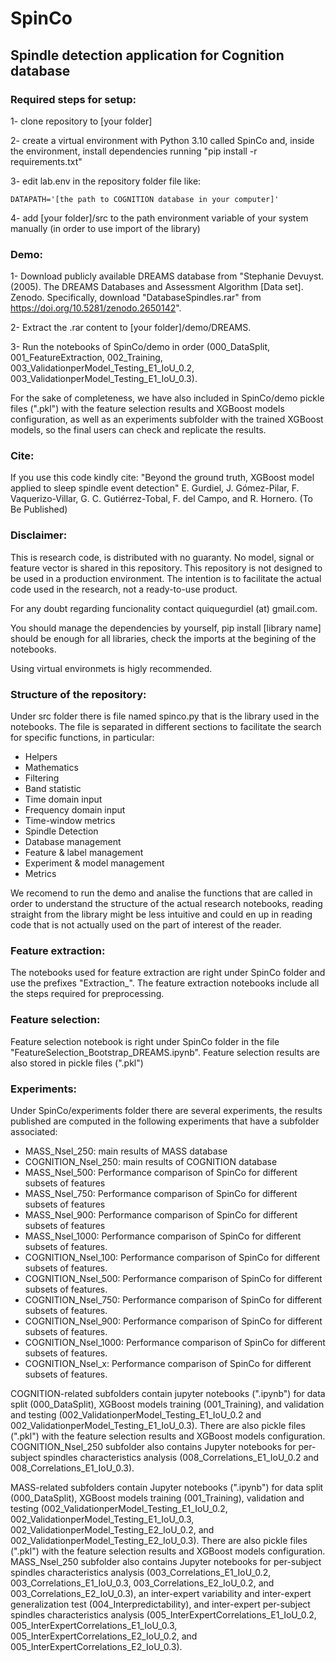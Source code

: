 # SpinCo
## Spindle detection application for Cognition database

### Required steps for setup:
1- clone repository to [your folder]

2- create a virtual environment with Python 3.10 called SpinCo and, inside the environment, install dependencies running "pip install -r requirements.txt"

3- edit lab.env in the repository folder file like:

    DATAPATH='[the path to COGNITION database in your computer]'

4- add [your folder]/src to the path environment variable of your system manually (in order to use import of the library)

### Demo:

1- Download publicly available DREAMS database from "Stephanie Devuyst. (2005). The DREAMS Databases and Assessment Algorithm [Data set]. Zenodo. Specifically, download "DatabaseSpindles.rar" from https://doi.org/10.5281/zenodo.2650142".

2- Extract the .rar content to [your folder]/demo/DREAMS. 

3- Run the notebooks of SpinCo/demo in order (000_DataSplit, 001_FeatureExtraction, 002_Training, 003_ValidationperModel_Testing_E1_IoU_0.2, 003_ValidationperModel_Testing_E1_IoU_0.3).

For the sake of completeness, we have also included in SpinCo/demo  pickle files (".pkl") with the feature selection results and XGBoost models configuration, as well as an experiments subfolder with the trained XGBoost models, so the final users can check and replicate the results.

### Cite:
If you use this code kindly cite:
"Beyond the ground truth, XGBoost model applied to sleep spindle event detection" E. Gurdiel, J. Gómez-Pilar, F. Vaquerizo-Villar, G. C. Gutiérrez-Tobal, F. del Campo, and R. Hornero. (To Be Published)

### Disclaimer:
This is research code, is distributed with no guaranty. No model, signal or feature vector is shared in this repository. This repository is not designed to be used in a production environment. The intention is to facilitate the actual code used in the research, not a ready-to-use product.

For any doubt regarding funcionality contact quiquegurdiel (at) gmail.com.

You should manage the dependencies by yourself, pip install [library name] should be enough for all libraries, check the imports at the begining of the notebooks.

Using virtual environmets is higly recommended.

### Structure of the repository:
Under src folder there is file named spinco.py that is the library used in the notebooks. The file is separated in different sections to facilitate the search for specific functions, in particular:
- Helpers
- Mathematics
- Filtering
- Band statistic
- Time domain input
- Frequency domain input
- Time-window metrics
- Spindle Detection
- Database management
- Feature & label management
- Experiment & model management
- Metrics

We recomend to run the demo and analise the functions that are called in order to understand the structure of the actual research notebooks, reading straight from the library might be less intuitive and could en up in reading code that is not actually used on the part of interest of the reader.

### Feature extraction:
The notebooks used for feature extraction are right under SpinCo folder and use the prefixes "Extraction_". The feature extraction notebooks include all the steps required for preprocessing.

### Feature selection:
Feature selection notebook is right under SpinCo folder in the file "FeatureSelection_Bootstrap_DREAMS.ipynb". Feature selection results are also stored in pickle files (".pkl")

### Experiments:
Under SpinCo/experiments folder there are several experiments, the results published are computed in the following experiments that have a subfolder associated:
- MASS_Nsel_250: main results of MASS database
- COGNITION_Nsel_250: main results of COGNITION database
- MASS_Nsel_500: Performance comparison of SpinCo for different subsets of features
- MASS_Nsel_750: Performance comparison of SpinCo for different subsets of features
- MASS_Nsel_900: Performance comparison of SpinCo for different subsets of features
- MASS_Nsel_1000: Performance comparison of SpinCo for different subsets of features.
- COGNITION_Nsel_100: Performance comparison of SpinCo for different subsets of features.
- COGNITION_Nsel_500: Performance comparison of SpinCo for different subsets of features.
- COGNITION_Nsel_750: Performance comparison of SpinCo for different subsets of features.
- COGNITION_Nsel_900: Performance comparison of SpinCo for different subsets of features.
- COGNITION_Nsel_1000: Performance comparison of SpinCo for different subsets of features.
- COGNITION_Nsel_x: Performance comparison of SpinCo for different subsets of features.

COGNITION-related subfolders contain jupyter notebooks (".ipynb") for data split (000_DataSplit), XGBoost models training (001_Training), and validation and testing (002_ValidationperModel_Testing_E1_IoU_0.2 and 002_ValidationperModel_Testing_E1_IoU_0.3). There are also pickle files (".pkl") with the feature selection results and XGBoost models configuration. COGNITION_Nsel_250 subfolder also contains Jupyter notebooks for per-subject spindles characteristics analysis (008_Correlations_E1_IoU_0.2 and 008_Correlations_E1_IoU_0.3). 

MASS-related subfolders contain Jupyter notebooks (".ipynb") for data split (000_DataSplit), XGBoost models training (001_Training), validation and testing (002_ValidationperModel_Testing_E1_IoU_0.2, 002_ValidationperModel_Testing_E1_IoU_0.3, 002_ValidationperModel_Testing_E2_IoU_0.2, and 002_ValidationperModel_Testing_E2_IoU_0.3). There are also pickle files (".pkl") with the feature selection results and XGBoost models configuration. MASS_Nsel_250 subfolder also contains Jupyter notebooks for per-subject spindles characteristics analysis (003_Correlations_E1_IoU_0.2, 003_Correlations_E1_IoU_0.3, 003_Correlations_E2_IoU_0.2, and 003_Correlations_E2_IoU_0.3), an inter-expert variability and inter-expert generalization test (004_Interpredictability), and inter-expert per-subject spindles characteristics analysis (005_InterExpertCorrelations_E1_IoU_0.2, 005_InterExpertCorrelations_E1_IoU_0.3, 005_InterExpertCorrelations_E2_IoU_0.2, and 005_InterExpertCorrelations_E2_IoU_0.3).

